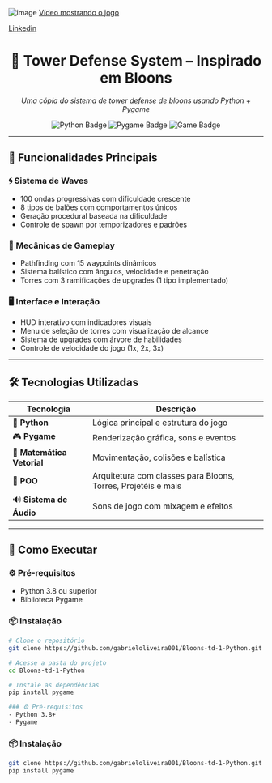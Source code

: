 ![image](https://github.com/user-attachments/assets/1763cec3-a9af-427f-8a49-43657292474a)
[Vídeo mostrando o jogo](https://www.youtube.com/watch?v=nQbCPDrdX7w)

[Linkedin](https://www.linkedin.com/in/gabriel-morais-de-oliveira-72259a359/)

<h1 align="center">🏹 Tower Defense System – Inspirado em Bloons</h1>
<p align="center">
  <i>Uma cópia do sistema de tower defense de bloons usando Python + Pygame</i>
</p>

<p align="center">
  <img src="https://img.shields.io/badge/Python-3.8+-blue?logo=python" alt="Python Badge" />
  <img src="https://img.shields.io/badge/Pygame-2.0+-green?logo=pygame" alt="Pygame Badge" />
  <img src="https://img.shields.io/badge/Projeto-Jogo%202D-lightgrey" alt="Game Badge" />
</p>

---

## 🎯 Funcionalidades Principais

### 🌀 Sistema de Waves
- 100 ondas progressivas com dificuldade crescente
- 8 tipos de balões com comportamentos únicos
- Geração procedural baseada na dificuldade
- Controle de spawn por temporizadores e padrões

### 🧠 Mecânicas de Gameplay
- Pathfinding com 15 waypoints dinâmicos
- Sistema balístico com ângulos, velocidade e penetração
- Torres com 3 ramificações de upgrades (1 tipo implementado)

### 🖥️ Interface e Interação
- HUD interativo com indicadores visuais
- Menu de seleção de torres com visualização de alcance
- Sistema de upgrades com árvore de habilidades
- Controle de velocidade do jogo (1x, 2x, 3x)

---

## 🛠️ Tecnologias Utilizadas

| Tecnologia | Descrição |
|------------|-----------|
| 🐍 **Python** | Lógica principal e estrutura do jogo |
| 🎮 **Pygame** | Renderização gráfica, sons e eventos |
| 🧮 **Matemática Vetorial** | Movimentação, colisões e balística |
| 🧱 **POO** | Arquitetura com classes para Bloons, Torres, Projetéis e mais |
| 🔊 **Sistema de Áudio** | Sons de jogo com mixagem e efeitos |

---

## 🚀 Como Executar

### ⚙️ Pré-requisitos
- Python 3.8 ou superior
- Biblioteca Pygame

### 📦 Instalação

```bash
# Clone o repositório
git clone https://github.com/gabrieloliveira001/Bloons-td-1-Python.git

# Acesse a pasta do projeto
cd Bloons-td-1-Python

# Instale as dependências
pip install pygame

### ⚙️ Pré-requisitos
- Python 3.8+
- Pygame
```

### 📦 Instalação
```bash
git clone https://github.com/gabrieloliveira001/Bloons-td-1-Python.git
pip install pygame
```

